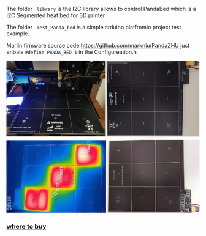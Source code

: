 

The folder ``` library```  is the I2C library allows to control PandaBed which is a I2C Segmented heat bed for 3D printer.

The folder ``` Test_Panda_bed```  is a simple arduino platfromio project test example.

Marlin firmware source code:https://github.com/markniu/PandaZHU just enbale ``` #define PANDA_BED 1 ``` in the Configureation.h

![bed](https://github.com/markniu/PandaSegmentHeatBed/raw/main/doc/pandabed0.jpg)


### [where to buy](https://www.pandapi3d.com/product-page/panda-segmented-heat-bed)
